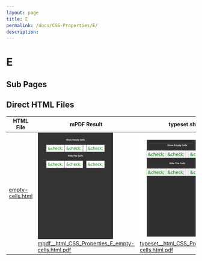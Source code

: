 ```yaml
---
layout: page
title: E
permalink: /docs/CSS-Properties/E/
description: 
---
```


# E

## Sub Pages


## Direct HTML Files

| HTML File | mPDF Result | typeset.sh Result | PDFreactor Result |
|---------|---------|---------|---------|
| [empty-cells.html](/html/CSS%20Properties/E/empty-cells.html) | ![](mpdf__html_CSS_Properties_E_empty-cells.html.png) [mpdf__html_CSS_Properties_E_empty-cells.html.pdf](mpdf__html_CSS_Properties_E_empty-cells.html.pdf) | ![](typeset__html_CSS_Properties_E_empty-cells.html.png) [typeset__html_CSS_Properties_E_empty-cells.html.pdf](typeset__html_CSS_Properties_E_empty-cells.html.pdf) | ![](pdfreactor__html_CSS_Properties_E_empty-cells.html.png) [pdfreactor__html_CSS_Properties_E_empty-cells.html.pdf](pdfreactor__html_CSS_Properties_E_empty-cells.html.pdf) |
